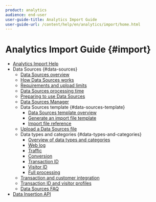 ```yaml
---
product: analytics
audience: end-user
user-guide-title: Analytics Import Guide
user-guide-url: /content/help/en/analytics/import/home.html
---
```


# Analytics Import Guide {#import}

+ [Analytics Import Help](home.md)
+ Data Sources {#data-sources}
    + [Data Sources overview](c-data-sources/datasrc-home.md)
    + [How Data Sources works](c-data-sources/datasrc-how-data-sources-works.md)
    + [Requirements and upload limits](c-data-sources/datasrc-requirements.md)
    + [Data Sources processing time](c-data-sources/datasrc-processing-time.md)
    + [Preparing to use Data Sources](c-data-sources/datasrc-preparing.md)
    + [Data Sources Manager](c-data-sources/datasrc-manager.md)
    + Data Sources template {#data-sources-template}
        + [Data Sources template overview](c-data-sources/datasrc-template/datasrc-template-file.md)
        + [Generate an import file template](c-data-sources/datasrc-template/t-datasrc-creating-data-sources-file.md)
        + [Import file reference](c-data-sources/datasrc-template/datasrc-import-file-reference.md)
    + [Upload a Data Sources file](c-data-sources/t-datasrc-uploading-data.md)
    + Data types and categories {#data-types-and-categories}
        + [Overview of data types and categories](c-data-sources/c-datasrc-types/datasrc-categories.md)
        + [Web log](c-data-sources/c-datasrc-types/datasrc-web-log.md)
        + [Traffic](c-data-sources/c-datasrc-types/datasrc-traffic.md)
        + [Conversion](c-data-sources/c-datasrc-types/datasrc-conversion.md)
        + [Transaction ID](c-data-sources/c-datasrc-types/datasrc-transactionid.md)
        + [Visitor ID](c-data-sources/c-datasrc-types/datasrc-visitorid.md)
        + [Full processing](c-data-sources/c-datasrc-types/datasrc-full-processing.md)
    + [Transaction and customer integration](c-data-sources/datasrc-integrating-offline-data.md)
    + [Transaction ID and visitor profiles](c-data-sources/datasrc-tid-visitor-profile.md)
    + [Data Sources FAQ](c-data-sources/datasrc-faq.md)
+ [Data Insertion API](c-data-insertion-api/c-data-insertion-api.md)
